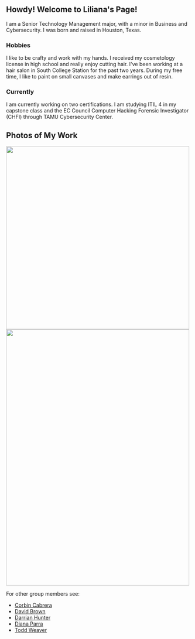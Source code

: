 ## Howdy! Welcome to Liliana's Page!
I am a Senior Technology Management major, with a minor in Business and Cybersecurity. 
I was born and raised in Houston, Texas. 

### Hobbies
I like to be crafty and work with my hands. I received my cosmetology license in high school and really enjoy cutting hair.
I've been working at a hair salon in South College Station for the past two years. 
During my free time, I like to paint on small canvases and make earrings out of resin. 


### Currently
I am currently working on two certifications.
I am studying ITIL 4 in my capstone class and the EC Council Computer Hacking Forensic Investigator (CHFI) through TAMU Cybersecurity Center. 

## Photos of My Work 
<img src="https://gvgtw.github.io/tcmg412-project2/images/lilianapic.jpg" height="500" width="500">


<img src="https://gvgtw.github.io/tcmg412-project2/images/liliana.jpg" height="700" width="500">





For other group members see:
* [Corbin Cabrera](https://gvgtw.github.io/tcmg412-project2/index)
* [David Brown](https://gvgtw.github.io/tcmg412-project2/David)
* [Darrian Hunter](https://gvgtw.github.io/tcmg412-project2/Darrian)
* [Diana Parra](https://gvgtw.github.io/tcmg412-project2/Diana)
* [Todd Weaver](https://gvgtw.github.io/tcmg412-project2/Todd)

